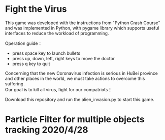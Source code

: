 # Fight the Virus
This game was developed with the instructions from "Python Crash Course" and
 was implemented in Python, with pygame library which supports useful
  interfaces to
  reduce the workload of programming.
     
Operation guide：
* press space key to launch bullets
* press up, down, left, right keys to move the doctor
* press q key to quit

Concerning that the new Coronavirus infection is serious in HuBei province
 and other places in the world, we must take actions to overcome this suffering.  
Our goal is to kill all virus, fight for our compatriots！

Download this repository and run the alien_invasion.py to start this game.

# Particle Filter for multiple objects tracking 2020/4/28
